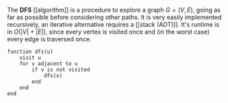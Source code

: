 
The **DFS** [[algorithm]] is a procedure to explore a graph $G = (V, E)$, going as far as possible before considering other paths. It is very easily implemented recursively, an iterative alternative requires a [[stack (ADT)]]. It's runtime is in $O(|V| + |E|)$, since every vertex is visited once and (in the worst case) every edge is traversed once.

```
function dfs(u)
	visit u
	for v adjacent to u
		if v is not visited
			dfs(v)
		end
	end
end
```

